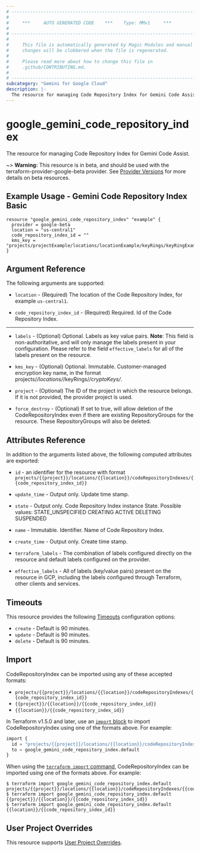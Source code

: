 ```yaml
---
# ----------------------------------------------------------------------------
#
#     ***     AUTO GENERATED CODE    ***    Type: MMv1     ***
#
# ----------------------------------------------------------------------------
#
#     This file is automatically generated by Magic Modules and manual
#     changes will be clobbered when the file is regenerated.
#
#     Please read more about how to change this file in
#     .github/CONTRIBUTING.md.
#
# ----------------------------------------------------------------------------
subcategory: "Gemini for Google Cloud"
description: |-
  The resource for managing Code Repository Index for Gemini Code Assist.
---
```


# google_gemini_code_repository_index

The resource for managing Code Repository Index for Gemini Code Assist.

~> **Warning:** This resource is in beta, and should be used with the terraform-provider-google-beta provider.
See [Provider Versions](https://terraform.io/docs/providers/google/guides/provider_versions.html) for more details on beta resources.


## Example Usage - Gemini Code Repository Index Basic


```hcl
resource "google_gemini_code_repository_index" "example" {
  provider = google-beta
  location = "us-central1"
  code_repository_index_id = ""
  kms_key = "projects/projectExample/locations/locationExample/keyRings/keyRingExample/cryptoKeys/cryptoKeyExample"
}
```

## Argument Reference

The following arguments are supported:


* `location` -
  (Required)
  The location of the Code Repository Index, for example `us-central1`.

* `code_repository_index_id` -
  (Required)
  Required. Id of the Code Repository Index.


- - -


* `labels` -
  (Optional)
  Optional. Labels as key value pairs.
  **Note**: This field is non-authoritative, and will only manage the labels present in your configuration.
  Please refer to the field `effective_labels` for all of the labels present on the resource.

* `kms_key` -
  (Optional)
  Optional. Immutable. Customer-managed encryption key name, in the format
  projects/*/locations/*/keyRings/*/cryptoKeys/*.

* `project` - (Optional) The ID of the project in which the resource belongs.
    If it is not provided, the provider project is used.

* `force_destroy` - (Optional) If set to true, will allow deletion of the CodeRepositoryIndex even if there are existing RepositoryGroups for the resource. These RepositoryGroups will also be deleted.

## Attributes Reference

In addition to the arguments listed above, the following computed attributes are exported:

* `id` - an identifier for the resource with format `projects/{{project}}/locations/{{location}}/codeRepositoryIndexes/{{code_repository_index_id}}`

* `update_time` -
  Output only. Update time stamp.

* `state` -
  Output only. Code Repository Index instance State.
  Possible values:
  STATE_UNSPECIFIED
  CREATING
  ACTIVE
  DELETING
  SUSPENDED

* `name` -
  Immutable. Identifier. Name of Code Repository Index.

* `create_time` -
  Output only. Create time stamp.

* `terraform_labels` -
  The combination of labels configured directly on the resource
   and default labels configured on the provider.

* `effective_labels` -
  All of labels (key/value pairs) present on the resource in GCP, including the labels configured through Terraform, other clients and services.


## Timeouts

This resource provides the following
[Timeouts](https://developer.hashicorp.com/terraform/plugin/sdkv2/resources/retries-and-customizable-timeouts) configuration options:

- `create` - Default is 90 minutes.
- `update` - Default is 90 minutes.
- `delete` - Default is 90 minutes.

## Import


CodeRepositoryIndex can be imported using any of these accepted formats:

* `projects/{{project}}/locations/{{location}}/codeRepositoryIndexes/{{code_repository_index_id}}`
* `{{project}}/{{location}}/{{code_repository_index_id}}`
* `{{location}}/{{code_repository_index_id}}`


In Terraform v1.5.0 and later, use an [`import` block](https://developer.hashicorp.com/terraform/language/import) to import CodeRepositoryIndex using one of the formats above. For example:

```tf
import {
  id = "projects/{{project}}/locations/{{location}}/codeRepositoryIndexes/{{code_repository_index_id}}"
  to = google_gemini_code_repository_index.default
}
```

When using the [`terraform import` command](https://developer.hashicorp.com/terraform/cli/commands/import), CodeRepositoryIndex can be imported using one of the formats above. For example:

```
$ terraform import google_gemini_code_repository_index.default projects/{{project}}/locations/{{location}}/codeRepositoryIndexes/{{code_repository_index_id}}
$ terraform import google_gemini_code_repository_index.default {{project}}/{{location}}/{{code_repository_index_id}}
$ terraform import google_gemini_code_repository_index.default {{location}}/{{code_repository_index_id}}
```

## User Project Overrides

This resource supports [User Project Overrides](https://registry.terraform.io/providers/hashicorp/google/latest/docs/guides/provider_reference#user_project_override).

